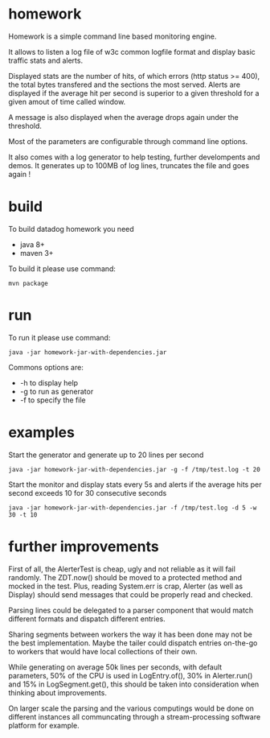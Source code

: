 # homework

Homework is a simple command line based monitoring engine.

It allows to listen a log file of w3c common logfile format and display basic traffic stats and alerts. 

Displayed stats are the number of hits, of which errors (http status >= 400), the total bytes transfered and the sections the most served. Alerts are  displayed if the average hit per second is superior to a given threshold for a given amout of time called window. 

A message is also displayed when the average drops again under the threshold.

Most of the parameters are configurable through command line options.

It also comes with a log generator to help testing, further develompents and demos. It generates up to 100MB of log lines, truncates the file and goes again !

# build

To build datadog homework you need
- java 8+
- maven 3+

To build it please use command:
```
mvn package
```
# run

To run it please use command:
```
java -jar homework-jar-with-dependencies.jar
```
Commons options are:
- -h to display help
- -g to run as generator
- -f to specify the file

# examples

Start the generator and generate up to 20 lines per second
```
java -jar homework-jar-with-dependencies.jar -g -f /tmp/test.log -t 20
```
Start the monitor and display stats every 5s and alerts if the average hits per second exceeds 10 for 30 consecutive seconds
```
java -jar homework-jar-with-dependencies.jar -f /tmp/test.log -d 5 -w 30 -t 10
```

# further improvements

First of all, the AlerterTest is cheap, ugly and not reliable as it will fail randomly. The ZDT.now() should be moved to a protected method and mocked in the test. Plus, reading System.err is crap, Alerter (as well as Display) should send messages that could be properly read and checked.

Parsing lines could be delegated to a parser component that would match different formats and dispatch different entries.

Sharing segments between workers the way it has been done may not be the best implementation. Maybe the tailer could dispatch entries on-the-go to workers that would have local collections of their own.

While generating on average 50k lines per seconds, with default parameters, 50% of the CPU is used in LogEntry.of(), 30% in Alerter.run() and 15% in LogSegment.get(), this should be taken into consideration when thinking about improvements.

On larger scale the parsing and the various computings would be done on different instances all communcating through a stream-processing software platform for example.

